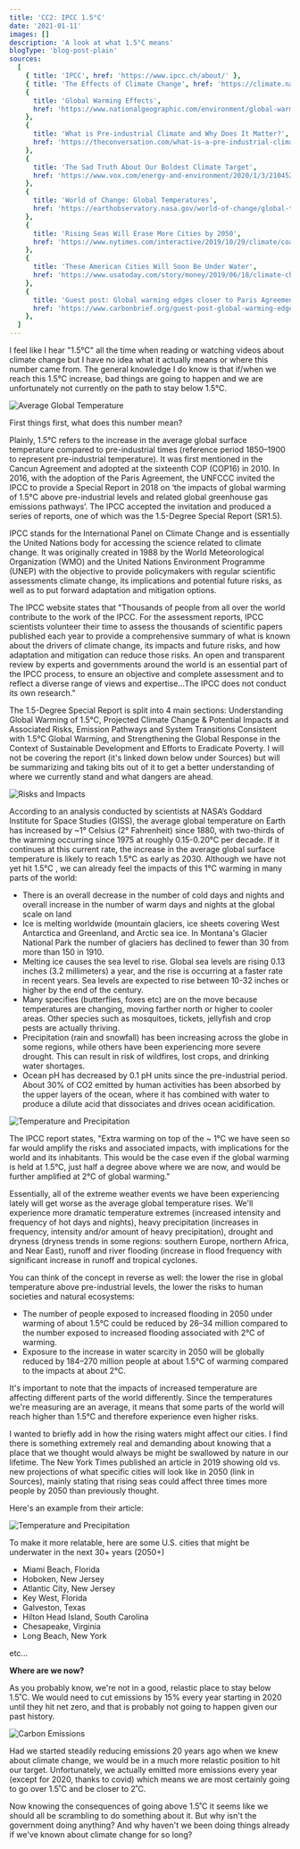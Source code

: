 ```yaml
---
title: 'CC2: IPCC 1.5°C'
date: '2021-01-11'
images: []
description: 'A look at what 1.5°C means'
blogType: 'blog-post-plain'
sources:
  [
    { title: 'IPCC', href: 'https://www.ipcc.ch/about/' },
    { title: 'The Effects of Climate Change', href: 'https://climate.nasa.gov/effects/' },
    {
      title: 'Global Warming Effects',
      href: 'https://www.nationalgeographic.com/environment/global-warming/global-warming-effects/',
    },
    {
      title: 'What is Pre-industrial Climate and Why Does It Matter?',
      href: 'https://theconversation.com/what-is-a-pre-industrial-climate-and-why-does-it-matter-78601',
    },
    {
      title: 'The Sad Truth About Our Boldest Climate Target',
      href: 'https://www.vox.com/energy-and-environment/2020/1/3/21045263/climate-change-1-5-degrees-celsius-target-ipcc',
    },
    {
      title: 'World of Change: Global Temperatures',
      href: 'https://earthobservatory.nasa.gov/world-of-change/global-temperatures',
    },
    {
      title: 'Rising Seas Will Erase More Cities by 2050',
      href: 'https://www.nytimes.com/interactive/2019/10/29/climate/coastal-cities-underwater.html',
    },
    {
      title: 'These American Cities Will Soon Be Under Water',
      href: 'https://www.usatoday.com/story/money/2019/06/18/climate-change-american-cities-that-will-soon-be-under-water/39533119/',
    },
    {
      title: 'Guest post: Global warming edges closer to Paris Agreement 1.5C limit',
      href: 'https://www.carbonbrief.org/guest-post-global-warming-edges-closer-to-paris-agreement-1-5c-limit#:~:text=Impacts%20are%20not%20immediate,between%20about%202030%20and%202050',
    },
  ]
---
```


I feel like I hear "1.5°C" all the time when reading or watching videos about climate change but I have no idea what it actually means or where this number came from. The general knowledge I do know is that if/when we reach this 1.5°C increase, bad things are going to happen and we are unfortunately not currently on the path to stay below 1.5°C.

![Average Global Temperature](thoughts/cc/global_warming_increase.jpg)

First things first, what does this number mean?

Plainly, 1.5°C refers to the increase in the average global surface temperature compared to pre-industrial times (reference period 1850–1900 to represent pre-industrial temperature). It was first mentioned in the Cancun Agreement and adopted at the sixteenth COP (COP16) in 2010. In 2016, with the adoption of the Paris Agreement, the UNFCCC invited the IPCC to provide a Special Report in 2018 on ‘the impacts of global warming of 1.5°C above pre-industrial levels and related global greenhouse gas emissions pathways’. The IPCC accepted the invitation and produced a series of reports, one of which was the 1.5-Degree Special Report (SR1.5).

IPCC stands for the International Panel on Climate Change and is essentially the United Nations body for accessing the science related to climate change. It was originally created in 1988 by the World Meteorological Organization (WMO) and the United Nations Environment Programme (UNEP) with the objective to provide policymakers with regular scientific assessments climate change, its implications and potential future risks, as well as to put forward adaptation and mitigation options.

The IPCC website states that "Thousands of people from all over the world contribute to the work of the IPCC. For the assessment reports, IPCC scientists volunteer their time to assess the thousands of scientific papers published each year to provide a comprehensive summary of what is known about the drivers of climate change, its impacts and future risks, and how adaptation and mitigation can reduce those risks. An open and transparent review by experts and governments around the world is an essential part of the IPCC process, to ensure an objective and complete assessment and to reflect a diverse range of views and expertise...The IPCC does not conduct its own research."

The 1.5-Degree Special Report is split into 4 main sections: Understanding Global Warming of 1.5°C, Projected Climate Change & Potential Impacts and Associated Risks, Emission Pathways and System Transitions Consistent with 1.5°C Global Warming, and Strengthening the Global Response in the Context of Sustainable Development and Efforts to Eradicate Poverty. I will not be covering the report (it's linked down below under Sources) but will be summarizing and taking bits out of it to get a better understanding of where we currently stand and what dangers are ahead.

![Risks and Impacts](thoughts/cc/risks_and_impacts.jpg)
<br />

According to an analysis conducted by scientists at NASA’s Goddard Institute for Space Studies (GISS), the average global temperature on Earth has increased by ~1° Celsius (2° Fahrenheit) since 1880, with two-thirds of the warming occurring since 1975 at roughly 0.15-0.20°C per decade. If it continues at this current rate, the increase in the average global surface temperature is likely to reach 1.5°C as early as 2030. Although we have not yet hit 1.5°C , we can already feel the impacts of this 1°C warming in many parts of the world:

- There is an overall decrease in the number of cold days and nights and overall increase in the number of warm days and nights at the global scale on land
- Ice is melting worldwide (mountain glaciers, ice sheets covering West Antarctica and Greenland, and Arctic sea ice. In Montana's Glacier National Park the number of glaciers has declined to fewer than 30 from more than 150 in 1910.
- Melting ice causes the sea level to rise. Global sea levels are rising 0.13 inches (3.2 millimeters) a year, and the rise is occurring at a faster rate in recent years. Sea levels are expected to rise between 10-32 inches or higher by the end of the century.
- Many specifies (butterflies, foxes etc) are on the move because temperatures are changing, moving farther north or higher to cooler areas. Other species such as mosquitoes, tickets, jellyfish and crop pests are actually thriving.
- Precipitation (rain and snowfall) has been increasing across the globe in some regions, while others have been experiencing more severe drought. This can result in risk of wildfires, lost crops, and drinking water shortages.
- Ocean pH has decreased by 0.1 pH units since the pre-industrial period. About 30% of CO2 emitted by human activities has been absorbed by the upper layers of the ocean, where it has combined with water to produce a dilute acid that dissociates and drives ocean acidification.

![Temperature and Precipitation](thoughts/cc/temperature_and_precipitation.jpg)

The IPCC report states, "Extra warming on top of the ~ 1°C we have seen so far would amplify the risks and associated impacts, with implications for the world and its inhabitants. This would be the case even if the global warming is held at 1.5°C, just half a degree above where we are now, and would be further amplified at 2°C of global warming."

Essentially, all of the extreme weather events we have been experiencing lately will get worse as the average global temperature rises. We'll experience more dramatic temperature extremes (increased intensity and frequency of hot days and nights), heavy precipitation (increases in frequency, intensity and/or amount of heavy precipitation), drought and dryness (dryness trends in some regions: southern Europe, northern Africa, and Near East), runoff and river flooding (increase in flood frequency with significant increase in runoff and tropical cyclones.

You can think of the concept in reverse as well: the lower the rise in global temperature above pre-industrial levels, the lower the risks to human societies and natural ecosystems:

- The number of people exposed to increased flooding in 2050 under warming of about 1.5°C could be reduced by 26–34 million compared to the number exposed to increased flooding associated with 2°C of warming.
- Exposure to the increase in water scarcity in 2050 will be globally reduced by 184–270 million people at about 1.5°C of warming compared to the impacts at about 2°C.

It's important to note that the impacts of increased temperature are affecting different parts of the world differently. Since the temperatures we're measuring are an average, it means that some parts of the world will reach higher than 1.5°C and therefore experience even higher risks.

I wanted to briefly add in how the rising waters might affect our cities. I find there is something extremely real and demanding about knowing that a place that we thought would always be might be swallowed by nature in our lifetime. The New York Times published an article in 2019 showing old vs. new projections of what specific cities will look like in 2050 (link in Sources), mainly stating that rising seas could affect three times more people by 2050 than previously thought.

Here's an example from their article:
<br />

![Temperature and Precipitation](thoughts/cc/vietnam_under_water.jpg)
<br />

To make it more relatable, here are some U.S. cities that might be underwater in the next 30+ years (2050+)

- Miami Beach, Florida
- Hoboken, New Jersey
- Atlantic City, New Jersey
- Key West, Florida
- Galveston, Texas
- Hilton Head Island, South Carolina
- Chesapeake, Virginia
- Long Beach, New York

etc...

**Where are we now?**

As you probably know, we're not in a good, relastic place to stay below 1.5˚C. We would need to cut emissions by 15% every year starting in 2020 until they hit net zero, and that is probably not going to happen given our past history.

![Carbon Emissions](thoughts/cc/carbon_emissions.jpg)

Had we started steadily reducing emissions 20 years ago when we knew about climate change, we would be in a much more relastic position to hit our target. Unfortunately, we actually emitted more emissions every year (except for 2020, thanks to covid) which means we are most certainly going to go over 1.5˚C and be closer to 2˚C.

Now knowing the consequences of going above 1.5˚C it seems like we should all be scrambling to do something about it. But why isn't the government doing anything? And why haven't we been doing things already if we've known about climate change for so long?
